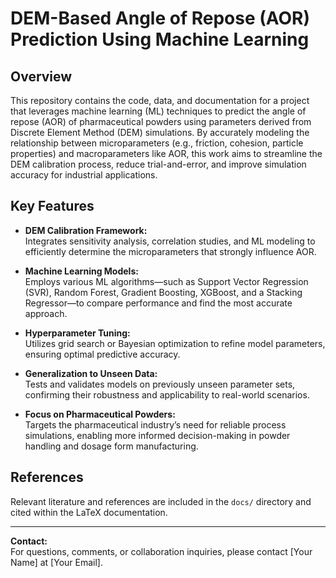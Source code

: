 # DEM-Based Angle of Repose (AOR) Prediction Using Machine Learning

## Overview

This repository contains the code, data, and documentation for a project that leverages machine learning (ML) techniques to predict the angle of repose (AOR) of pharmaceutical powders using parameters derived from Discrete Element Method (DEM) simulations. By accurately modeling the relationship between microparameters (e.g., friction, cohesion, particle properties) and macroparameters like AOR, this work aims to streamline the DEM calibration process, reduce trial-and-error, and improve simulation accuracy for industrial applications.

## Key Features

- **DEM Calibration Framework:**  
  Integrates sensitivity analysis, correlation studies, and ML modeling to efficiently determine the microparameters that strongly influence AOR.
  
- **Machine Learning Models:**  
  Employs various ML algorithms—such as Support Vector Regression (SVR), Random Forest, Gradient Boosting, XGBoost, and a Stacking Regressor—to compare performance and find the most accurate approach.
  
- **Hyperparameter Tuning:**  
  Utilizes grid search or Bayesian optimization to refine model parameters, ensuring optimal predictive accuracy.
  
- **Generalization to Unseen Data:**  
  Tests and validates models on previously unseen parameter sets, confirming their robustness and applicability to real-world scenarios.
  
- **Focus on Pharmaceutical Powders:**  
  Targets the pharmaceutical industry’s need for reliable process simulations, enabling more informed decision-making in powder handling and dosage form manufacturing.


## References

Relevant literature and references are included in the `docs/` directory and cited within the LaTeX documentation.


---

**Contact:**  
For questions, comments, or collaboration inquiries, please contact [Your Name] at [Your Email]. 
